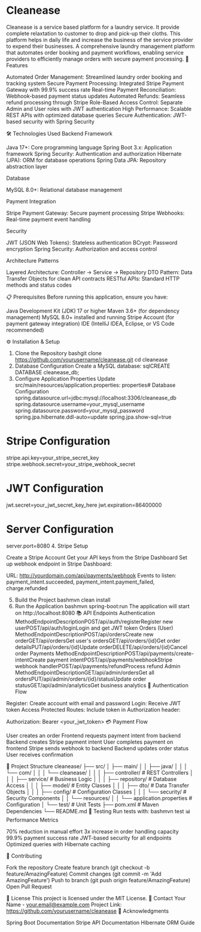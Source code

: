 # Cleanease
Cleanease is a service based platform for a laundry service. It provide complete relaxtation to customer to drop and pick-up their cloths. This platform helps in daily life and increase the business of the service provider to expend their businesses.
A comprehensive laundry management platform that automates order booking and payment workflows, enabling service providers to efficiently manage orders with secure payment processing.
🚀 Features

Automated Order Management: Streamlined laundry order booking and tracking system
Secure Payment Processing: Integrated Stripe Payment Gateway with 99.9% success rate
Real-time Payment Reconciliation: Webhook-based payment status updates
Automated Refunds: Seamless refund processing through Stripe
Role-Based Access Control: Separate Admin and User roles with JWT authentication
High Performance: Scalable REST APIs with optimized database queries
Secure Authentication: JWT-based security with Spring Security

🛠️ Technologies Used
Backend Framework

Java 17+: Core programming language
Spring Boot 3.x: Application framework
Spring Security: Authentication and authorization
Hibernate (JPA): ORM for database operations
Spring Data JPA: Repository abstraction layer

Database

MySQL 8.0+: Relational database management

Payment Integration

Stripe Payment Gateway: Secure payment processing
Stripe Webhooks: Real-time payment event handling

Security

JWT (JSON Web Tokens): Stateless authentication
BCrypt: Password encryption
Spring Security: Authorization and access control

Architecture Patterns

Layered Architecture: Controller → Service → Repository
DTO Pattern: Data Transfer Objects for clean API contracts
RESTful APIs: Standard HTTP methods and status codes

📋 Prerequisites
Before running this application, ensure you have:

Java Development Kit (JDK) 17 or higher
Maven 3.6+ (for dependency management)
MySQL 8.0+ installed and running
Stripe Account (for payment gateway integration)
IDE (IntelliJ IDEA, Eclipse, or VS Code recommended)

⚙️ Installation & Setup
1. Clone the Repository
bashgit clone https://github.com/yourusername/cleanease.git
cd cleanease
2. Database Configuration
Create a MySQL database:
sqlCREATE DATABASE cleanease_db;
3. Configure Application Properties
Update src/main/resources/application.properties:
properties# Database Configuration
spring.datasource.url=jdbc:mysql://localhost:3306/cleanease_db
spring.datasource.username=your_mysql_username
spring.datasource.password=your_mysql_password
spring.jpa.hibernate.ddl-auto=update
spring.jpa.show-sql=true

# Stripe Configuration
stripe.api.key=your_stripe_secret_key
stripe.webhook.secret=your_stripe_webhook_secret

# JWT Configuration
jwt.secret=your_jwt_secret_key_here
jwt.expiration=86400000

# Server Configuration
server.port=8080
4. Stripe Setup

Create a Stripe Account
Get your API keys from the Stripe Dashboard
Set up webhook endpoint in Stripe Dashboard:

URL: http://yourdomain.com/api/payments/webhook
Events to listen: payment_intent.succeeded, payment_intent.payment_failed, charge.refunded



5. Build the Project
bashmvn clean install
6. Run the Application
bashmvn spring-boot:run
The application will start on http://localhost:8080
📚 API Endpoints
Authentication
MethodEndpointDescriptionPOST/api/auth/registerRegister new userPOST/api/auth/loginLogin and get JWT token
Orders (User)
MethodEndpointDescriptionPOST/api/ordersCreate new orderGET/api/ordersGet user's ordersGET/api/orders/{id}Get order detailsPUT/api/orders/{id}Update orderDELETE/api/orders/{id}Cancel order
Payments
MethodEndpointDescriptionPOST/api/payments/create-intentCreate payment intentPOST/api/payments/webhookStripe webhook handlerPOST/api/payments/refundProcess refund
Admin
MethodEndpointDescriptionGET/api/admin/ordersGet all ordersPUT/api/admin/orders/{id}/statusUpdate order statusGET/api/admin/analyticsGet business analytics
🔐 Authentication Flow

Register: Create account with email and password
Login: Receive JWT token
Access Protected Routes: Include token in Authorization header:

   Authorization: Bearer <your_jwt_token>
💳 Payment Flow

User creates an order
Frontend requests payment intent from backend
Backend creates Stripe payment intent
User completes payment on frontend
Stripe sends webhook to backend
Backend updates order status
User receives confirmation

📁 Project Structure
cleanease/
├── src/
│   ├── main/
│   │   ├── java/
│   │   │   └── com/
│   │   │       └── cleanease/
│   │   │           ├── controller/      # REST Controllers
│   │   │           ├── service/         # Business Logic
│   │   │           ├── repository/      # Database Access
│   │   │           ├── model/           # Entity Classes
│   │   │           ├── dto/             # Data Transfer Objects
│   │   │           ├── config/          # Configuration Classes
│   │   │           └── security/        # Security Components
│   │   └── resources/
│   │       └── application.properties   # Configuration
│   └── test/                            # Unit Tests
├── pom.xml                              # Maven Dependencies
└── README.md
🧪 Testing
Run tests with:
bashmvn test
📊 Performance Metrics

70% reduction in manual effort
3x increase in order handling capacity
99.9% payment success rate
JWT-based security for all endpoints
Optimized queries with Hibernate caching

🤝 Contributing

Fork the repository
Create feature branch (git checkout -b feature/AmazingFeature)
Commit changes (git commit -m 'Add AmazingFeature')
Push to branch (git push origin feature/AmazingFeature)
Open Pull Request

📝 License
This project is licensed under the MIT License.
📧 Contact
Your Name - your.email@example.com
Project Link: https://github.com/yourusername/cleanease
🙏 Acknowledgments

Spring Boot Documentation
Stripe API Documentation
Hibernate ORM Guide
